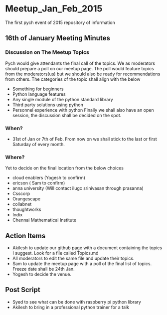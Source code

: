# Meetup_Jan_Feb_2015
The first pych event of 2015 repository of information

## 16th of January Meeting Minutes

### Discussion on The Meetup Topics
Pych would give attendants the final call of the topics. We as moderators should prepare a poll on our meetup page. The poll would feature topics from the moderators(us) but we should also be ready for recommendations from others. The categories of the topic shall align with the below
* Something for beginners
* Python language features
* Any single module of the python standard library
* Third party solutions using python
* Personnel experience with python
Finally we shall also have an open session, the discussion shall be decided on the spot.

### When?
* 31st of Jan or 7th of Feb. From now on we shall stick to the last or first Saturday of every month.

### Where?
Yet to decide on the final location from the below choices
* cloud enablers (Yogesh to confirm)
* ericson ( Sam to confirm)
* anna university (Will contact ilugc srinivasan through prasanna)
* Csscorp
* Orangescape
* collabnet
* thoughtworks
* Indix
* Chennai Mathematical Institute

## Action Items
* Akilesh to update our github page with a document containing the topics I suggest. Look for a file called Topics.md
* All moderators to edit the same file and update their topics.
* Sam to update the meetup page with a poll of the final list of topics. Freeze date shall be 24th Jan.
* Yogesh to decide the venue.

## Post Script
* Syed to see what can be done with raspberry pi python library
* Akilesh to bring in a professional python trainer for a talk
